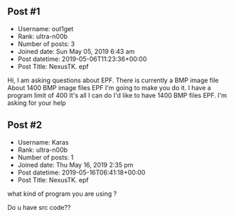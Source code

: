 ## Post #1
- Username: out1get
- Rank: ultra-n00b
- Number of posts: 3
- Joined date: Sun May 05, 2019 6:43 am
- Post datetime: 2019-05-06T11:23:36+00:00
- Post Title: NexusTK. epf

Hi, I am asking questions about EPF.
There is currently a BMP image file
About 1400 BMP image files EPF 
I'm going to make you do it.
I have a program limit of 400
It's all I can do
I'd like to have 1400 BMP files EPF.
I'm asking for your help
## Post #2
- Username: Karas
- Rank: ultra-n00b
- Number of posts: 1
- Joined date: Thu May 16, 2019 2:35 pm
- Post datetime: 2019-05-16T06:41:18+00:00
- Post Title: NexusTK. epf

what kind of program you are using ?

Do u have src code??
